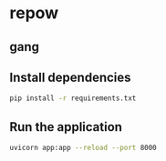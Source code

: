 # repow

## gang  

## Install dependencies 
```bash
pip install -r requirements.txt
```

## Run the application
```bash
uvicorn app:app --reload --port 8000
```